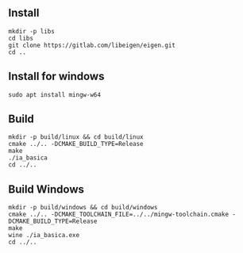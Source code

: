 ## Install

```
mkdir -p libs
cd libs
git clone https://gitlab.com/libeigen/eigen.git
cd ..
```

## Install for windows

```
sudo apt install mingw-w64
```

## Build
```
mkdir -p build/linux && cd build/linux
cmake ../.. -DCMAKE_BUILD_TYPE=Release
make
./ia_basica
cd ../..
```

## Build Windows

```
mkdir -p build/windows && cd build/windows
cmake ../.. -DCMAKE_TOOLCHAIN_FILE=../../mingw-toolchain.cmake -DCMAKE_BUILD_TYPE=Release
make
wine ./ia_basica.exe
cd ../..
```